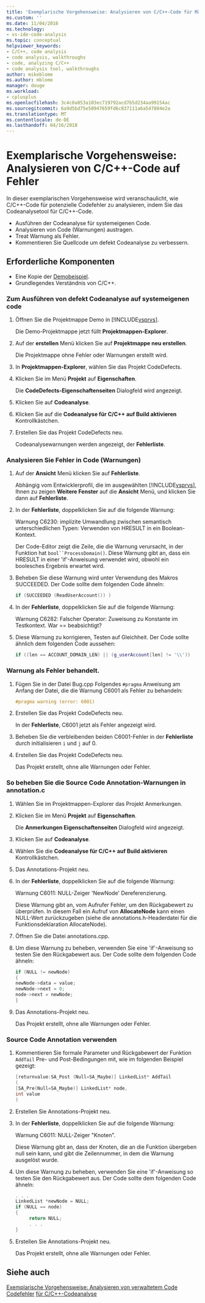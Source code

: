 ```yaml
---
title: 'Exemplarische Vorgehensweise: Analysieren von C/C++-Code für Mängel | Microsoft Docs'
ms.custom: ''
ms.date: 11/04/2016
ms.technology:
- vs-ide-code-analysis
ms.topic: conceptual
helpviewer_keywords:
- C/C++, code analysis
- code analysis, walkthroughs
- code, analyzing C/C++
- code analysis tool, walkthroughs
author: mikeblome
ms.author: mblome
manager: douge
ms.workload:
- cplusplus
ms.openlocfilehash: 3c4c0a053a103ec719792acd7b5d234aa99154ac
ms.sourcegitcommit: 6a9d5bd75e50947659fd6c837111a6a547884e2a
ms.translationtype: MT
ms.contentlocale: de-DE
ms.lasthandoff: 04/16/2018
---
```

# <a name="walkthrough-analyzing-cc-code-for-defects"></a>Exemplarische Vorgehensweise: Analysieren von C/C++-Code auf Fehler

In dieser exemplarischen Vorgehensweise wird veranschaulicht, wie C/C++-Code für potenzielle Codefehler zu analysieren, indem Sie das Codeanalysetool für C/C++-Code. 

- Ausführen der Codeanalyse für systemeigenen Code.
- Analysieren von Code (Warnungen) austragen.
- Treat Warnung als Fehler.
- Kommentieren Sie Quellcode um defekt Codeanalyse zu verbessern.

## <a name="prerequisites"></a>Erforderliche Komponenten

- Eine Kopie der [Demobeispiel](../code-quality/demo-sample.md).
- Grundlegendes Verständnis von C/C++.

### <a name="to-run-code-defect-analysis-on-native-code"></a>Zum Ausführen von defekt Codeanalyse auf systemeigenen code

1. Öffnen Sie die Projektmappe Demo in [!INCLUDE[vsprvs](../code-quality/includes/vsprvs_md.md)].

     Die Demo-Projektmappe jetzt füllt **Projektmappen-Explorer**.

2. Auf der **erstellen** Menü klicken Sie auf **Projektmappe neu erstellen**.

     Die Projektmappe ohne Fehler oder Warnungen erstellt wird.

3. In **Projektmappen-Explorer**, wählen Sie das Projekt CodeDefects.

4. Klicken Sie im Menü **Projekt** auf **Eigenschaften**.

     Die **CodeDefects-Eigenschaftenseiten** Dialogfeld wird angezeigt.

5. Klicken Sie auf **Codeanalyse**.

6. Klicken Sie auf die **Codeanalyse für C/C++ auf Build aktivieren** Kontrollkästchen.

7. Erstellen Sie das Projekt CodeDefects neu.

     Codeanalysewarnungen werden angezeigt, der **Fehlerliste**.

### <a name="to-analyze-code-defect-warnings"></a>Analysieren Sie Fehler in Code (Warnungen)

1. Auf der **Ansicht** Menü klicken Sie auf **Fehlerliste**.

     Abhängig vom Entwicklerprofil, die im ausgewählten [!INCLUDE[vsprvs](../code-quality/includes/vsprvs_md.md)], Ihnen zu zeigen **Weitere Fenster** auf die **Ansicht** Menü, und klicken Sie dann auf **Fehlerliste**.

2. In der **Fehlerliste**, doppelklicken Sie auf die folgende Warnung:

     Warnung C6230: implizite Umwandlung zwischen semantisch unterschiedlichen Typen: Verwenden von HRESULT in ein Boolean-Kontext.

     Der Code-Editor zeigt die Zeile, die die Warnung verursacht, in der Funktion hat `bool``ProcessDomain()`. Diese Warnung gibt an, dass ein HRESULT in einer 'if'-Anweisung verwendet wird, obwohl ein boolesches Ergebnis erwartet wird.

3. Beheben Sie diese Warnung wird unter Verwendung des Makros SUCCEEDED. Der Code sollte dem folgenden Code ähneln:

   ```cpp
   if (SUCCEEDED (ReadUserAccount()) )
   ```

4. In der **Fehlerliste**, doppelklicken Sie auf die folgende Warnung:

     Warnung C6282: Falscher Operator: Zuweisung zu Konstante im Testkontext. War == beabsichtigt?

5. Diese Warnung zu korrigieren, Testen auf Gleichheit. Der Code sollte ähnlich dem folgenden Code aussehen:

   ```cpp
   if ((len == ACCOUNT_DOMAIN_LEN) || (g_userAccount[len] != '\\'))
   ```

### <a name="to-treat-warning-as-an-error"></a>Warnung als Fehler behandelt.

1. Fügen Sie in der Datei Bug.cpp Folgendes `#pragma` Anweisung am Anfang der Datei, die die Warnung C6001 als Fehler zu behandeln:

   ```cpp
   #pragma warning (error: 6001)
   ```

2. Erstellen Sie das Projekt CodeDefects neu.

     In der **Fehlerliste**, C6001 jetzt als Fehler angezeigt wird.

3. Beheben Sie die verbleibenden beiden C6001-Fehler in der **Fehlerliste** durch initialisieren `i` und `j` auf 0.

4. Erstellen Sie das Projekt CodeDefects neu.

     Das Projekt erstellt, ohne alle Warnungen oder Fehler.

### <a name="to-correct-the-source-code-annotation-warnings-in-annotationc"></a>So beheben Sie die Source Code Annotation-Warnungen in annotation.c

1. Wählen Sie im Projektmappen-Explorer das Projekt Anmerkungen.

2. Klicken Sie im Menü **Projekt** auf **Eigenschaften**.

     Die **Anmerkungen Eigenschaftenseiten** Dialogfeld wird angezeigt.

3. Klicken Sie auf **Codeanalyse**.

4. Wählen Sie die **Codeanalyse für C/C++ auf Build aktivieren** Kontrollkästchen.

5. Das Annotations-Projekt neu.

6. In der **Fehlerliste**, doppelklicken Sie auf die folgende Warnung:

     Warnung C6011: NULL-Zeiger 'NewNode' Dereferenzierung.

     Diese Warnung gibt an, vom Aufrufer Fehler, um den Rückgabewert zu überprüfen. In diesem Fall ein Aufruf von **AllocateNode** kann einen NULL-Wert zurückzugeben (siehe die annotations.h-Headerdatei für die Funktionsdeklaration AllocateNode).

7. Öffnen Sie die Datei annotations.cpp.

8. Um diese Warnung zu beheben, verwenden Sie eine 'if'-Anweisung so testen Sie den Rückgabewert aus. Der Code sollte dem folgenden Code ähneln:

   ```cpp
   if (NULL != newNode)
   {
   newNode->data = value;
   newNode->next = 0;
   node->next = newNode;
   }
   ```

9. Das Annotations-Projekt neu.

     Das Projekt erstellt, ohne alle Warnungen oder Fehler.

### <a name="to-use-source-code-annotation"></a>Source Code Annotation verwenden

1. Kommentieren Sie formale Parameter und Rückgabewert der Funktion `AddTail` Pre- und Post-Bedingungen mit, wie im folgenden Beispiel gezeigt:

   ```cpp
   [returnvalue:SA_Post (Null=SA_Maybe)] LinkedList* AddTail
   (
   [SA_Pre(Null=SA_Maybe)] LinkedList* node,
   int value
   )
   ```

2. Erstellen Sie Annotations-Projekt neu.

3. In der **Fehlerliste**, doppelklicken Sie auf die folgende Warnung:

     Warnung C6011: NULL-Zeiger "Knoten".

     Diese Warnung gibt an, dass der Knoten, die an die Funktion übergeben null sein kann, und gibt die Zeilennummer, in dem die Warnung ausgelöst wurde.

4. Um diese Warnung zu beheben, verwenden Sie eine 'if'-Anweisung so testen Sie den Rückgabewert aus. Der Code sollte dem folgenden Code ähneln:

   ```cpp
   . . .
   LinkedList *newNode = NULL; 
   if (NULL == node)
   {
        return NULL;
        . . .
   }
   ```

5. Erstellen Sie Annotations-Projekt neu.

     Das Projekt erstellt, ohne alle Warnungen oder Fehler.

## <a name="see-also"></a>Siehe auch

[Exemplarische Vorgehensweise: Analysieren von verwaltetem Code Codefehler](../code-quality/walkthrough-analyzing-managed-code-for-code-defects.md)
[für C/C++-Codeanalyse](../code-quality/code-analysis-for-c-cpp-overview.md)